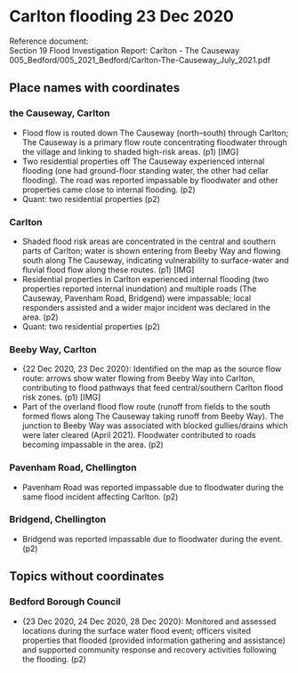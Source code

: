 

# Carlton flooding 23 Dec 2020

Reference document:<br>Section 19 Flood Investigation Report: Carlton - The Causeway<br>005_Bedford/005_2021_Bedford/Carlton-The-Causeway_July_2021.pdf

## Place names with coordinates

### the Causeway, Carlton
* Flood flow is routed down The Causeway (north–south) through Carlton; The Causeway is a primary flow route concentrating floodwater through the village and linking to shaded high-risk areas. (p1) [IMG]
* Two residential properties off The Causeway experienced internal flooding (one had ground-floor standing water, the other had cellar flooding). The road was reported impassable by floodwater and other properties came close to internal flooding. (p2)
* Quant: two residential properties (p2)

### Carlton
* Shaded flood risk areas are concentrated in the central and southern parts of Carlton; water is shown entering from Beeby Way and flowing south along The Causeway, indicating vulnerability to surface-water and fluvial flood flow along these routes. (p1) [IMG]
* Residential properties in Carlton experienced internal flooding (two properties reported internal inundation) and multiple roads (The Causeway, Pavenham Road, Bridgend) were impassable; local responders assisted and a wider major incident was declared in the area. (p2)
* Quant: two residential properties (p2)

### Beeby Way, Carlton
* {22 Dec 2020, 23 Dec 2020}: Identified on the map as the source flow route: arrows show water flowing from Beeby Way into Carlton, contributing to flood pathways that feed central/southern Carlton flood risk zones. (p1) [IMG]
* Part of the overland flood flow route (runoff from fields to the south formed flows along The Causeway taking runoff from Beeby Way). The junction to Beeby Way was associated with blocked gullies/drains which were later cleared (April 2021). Floodwater contributed to roads becoming impassable in the area. (p2)

### Pavenham Road, Chellington
* Pavenham Road was reported impassable due to floodwater during the same flood incident affecting Carlton. (p2)

### Bridgend, Chellington
* Bridgend was reported impassable due to floodwater during the event. (p2)


## Topics without coordinates

### Bedford Borough Council
* {23 Dec 2020, 24 Dec 2020, 28 Dec 2020}: Monitored and assessed locations during the surface water flood event; officers visited properties that flooded (provided information gathering and assistance) and supported community response and recovery activities following the flooding. (p2)
